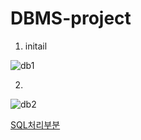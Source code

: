 # DBMS-project


1. initail

![db1](https://user-images.githubusercontent.com/48666403/163544997-039fc3b8-6379-4db9-8005-226d7b663099.png)



2.

![db2](https://user-images.githubusercontent.com/48666403/163545012-2bf20407-0417-4e35-be02-cbe702e8a027.png)



[SQL처리부분](https://github.com/tlsdnwn55/DBMS-project/tree/main/SQL)
